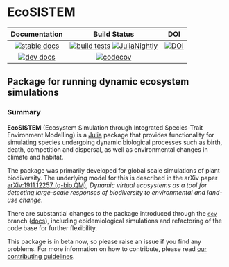# EcoSISTEM

| **Documentation** | **Build Status** | **DOI** |
|:-----------------:|:----------------:|:-------:|
| [![stable docs][docs-stable-img]][docs-stable-url] | [![build tests][actions-img]][actions-url] [![JuliaNightly][nightly-img]][nightly-url] | [![DOI][zenodo-img]][zenodo-url] |
| [![dev docs][docs-dev-img]][docs-dev-url] | [![codecov][codecov-img]][codecov-url] | |

## Package for running dynamic ecosystem simulations

### Summary

**EcoSISTEM** (Ecosystem Simulation through Integrated Species-Trait Environment Modelling) is a [Julia](http://www.julialang.org) package that provides functionality for simulating species undergoing dynamic biological processes such as birth, death, competition and dispersal, as well as environmental changes in climate and habitat.

The package was primarily developed for global scale simulations of plant biodiversity. The underlying model for this is described in the arXiv paper [arXiv:1911.12257 (q-bio.QM)][paper-url],
*Dynamic virtual ecosystems as a tool for detecting large-scale
responses of biodiversity to environmental and land-use change*.

There are substantial changes to the package introduced through the [`dev`][dev-url] branch ([docs][docs-dev-url]), including epidemiological simulations and refactoring of the code base for further flexibility.

This package is in beta now, so please raise an issue if you find any problems. For more information on how to contribute, please read [our contributing guidelines](CONTRIBUTING.md).

[paper-url]: https://arxiv.org/abs/1911.12257

[docs-stable-img]: https://img.shields.io/badge/docs-stable-blue.svg
[docs-stable-url]: https://boydorr.github.io/EcoSISTEM.jl/stable/

[docs-dev-img]: https://img.shields.io/badge/docs-dev-blue.svg
[docs-dev-url]: https://boydorr.github.io/EcoSISTEM.jl/dev/

[actions-img]: https://github.com/boydorr/EcoSISTEM.jl/actions/workflows/testing.yaml/badge.svg?branch=main
[actions-url]: https://github.com/boydorr/EcoSISTEM.jl/actions

[nightly-img]: https://github.com/boydorr/EcoSISTEM.jl/actions/workflows/nightly.yaml/badge.svg?branch=main
[nightly-url]: https://github.com/boydorr/EcoSISTEM.jl/actions/workflows/nightly.yaml

[codecov-img]: https://codecov.io/gh/boydorr/EcoSISTEM.jl/branch/main/graph/badge.svg
[codecov-url]: https://codecov.io/gh/boydorr/EcoSISTEM.jl?branch=main

[zenodo-img]: https://zenodo.org/badge/251665824.svg
[zenodo-url]: https://zenodo.org/badge/latestdoi/251665824

[dev-url]: https://github.com/boydorr/EcoSISTEM.jl/tree/dev
